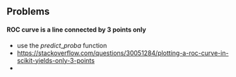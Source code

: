 ## Problems
#### ROC curve is a line connected by 3 points only
- use the $predict\_proba$ function
- https://stackoverflow.com/questions/30051284/plotting-a-roc-curve-in-scikit-yields-only-3-points
- [](https://medium.com/datalab-log/how-to-not-build-a-three-point-roc-curve-2100e3a91ae#:~:text=If%20we%20don't%20take,get%20a%20three%2Dpoint%20curve.)